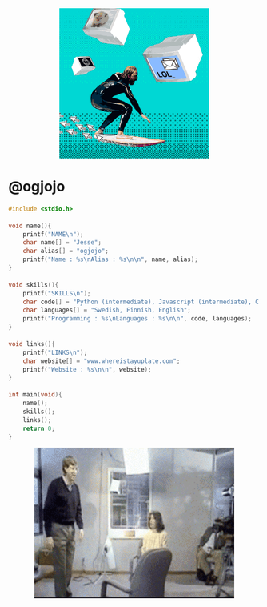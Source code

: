 <div align=center>
	<img width="300" alt="GIF" align="center" src="https://github.com/ogjojo/ogjojo/blob/main/static/surfingtheweb.gif">
</div>

# @ogjojo

```c
#include <stdio.h>

void name(){
	printf("NAME\n");
	char name[] = "Jesse";
	char alias[] = "ogjojo";
	printf("Name : %s\nAlias : %s\n\n", name, alias);
}

void skills(){
	printf("SKILLS\n");
	char code[] = "Python (intermediate), Javascript (intermediate), C (noob)";
	char languages[] = "Swedish, Finnish, English";
	printf("Programming : %s\nLanguages : %s\n\n", code, languages);
}

void links(){
	printf("LINKS\n");
	char website[] = "www.whereistayuplate.com";
	printf("Website : %s\n\n", website);
}

int main(void){
	name();
	skills();
	links();
	return 0;
}
```

<div align=center>
	<img width="400" alt="GIF" align="center" src="https://github.com/ogjojo/ogjojo/blob/main/static/peakperformance.gif">
</div>
